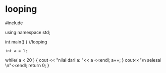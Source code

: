 # looping

#include <iostream>

using namespace std;

int main()
{
    //looping
  
    int a = 1;

   while( a < 20 ) {
      cout << "nilai dari a: "<< a <<endl;
      a++;
   }
   cout<<"\n selesai \n"<<endl;
    return 0;
}
